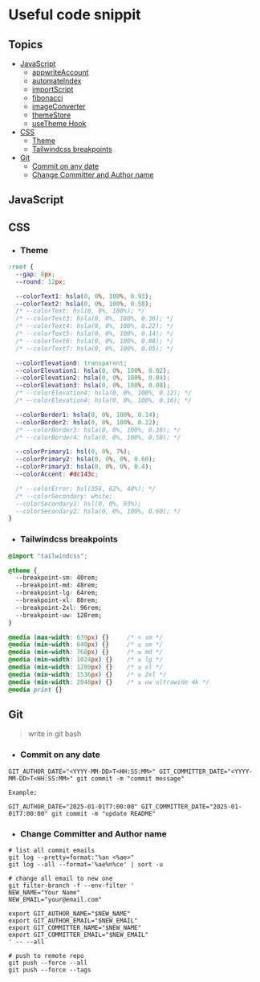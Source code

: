 # Useful code snippit

## Topics
- [JavaScript](#javascript)
  - [appwriteAccount](/appwriteAccount.js)
  - [automateIndex](/automateIndex.js)
  - [importScript](/importScript.js)
  - [fibonacci](/fibonacci.js)
  - [imageConverter](/imageConverter/convert.js)
  - [themeStore](/themeStore.js)
  - [useTheme Hook](/usetheme.jsx.js)
- [CSS](#css)
  - [Theme](#theme)
  - [Tailwindcss breakpoints](#tailwindcss-breakpoints)
- [Git](#git)
  - [Commit on any date](#commit-on-any-date)
  - [Change Committer and Author name](#Change-Committer-and-Author-name)


## JavaScript

## CSS

- ### Theme 

```css
:root {
  --gap: 8px;
  --round: 12px;

  --colorText1: hsla(0, 0%, 100%, 0.93);
  --colorText2: hsla(0, 0%, 100%, 0.58);
  /* --colorText: hsl(0, 0%, 100%); */
  /* --colorText3: hsla(0, 0%, 100%, 0.36); */
  /* --colorText4: hsla(0, 0%, 100%, 0.22); */
  /* --colorText5: hsla(0, 0%, 100%, 0.14); */
  /* --colorText6: hsla(0, 0%, 100%, 0.08); */
  /* --colorText7: hsla(0, 0%, 100%, 0.05); */

  --colorElevation0: transparent;
  --colorElevation1: hsla(0, 0%, 100%, 0.02);
  --colorElevation2: hsla(0, 0%, 100%, 0.04);
  --colorElevation3: hsla(0, 0%, 100%, 0.08);
  /* --colorElevation4: hsla(0, 0%, 100%, 0.12); */
  /* --colorElevation4: hsla(0, 0%, 100%, 0.16); */

  --colorBorder1: hsla(0, 0%, 100%, 0.14);
  --colorBorder2: hsla(0, 0%, 100%, 0.22);
  /* --colorBorder3: hsla(0, 0%, 100%, 0.36); */
  /* --colorBorder4: hsla(0, 0%, 100%, 0.58); */

  --colorPrimary1: hsl(0, 0%, 7%);
  --colorPrimary2: hsla(0, 0%, 0%, 0.60);
  --colorPrimary3: hsla(0, 0%, 0%, 0.4);
  --colorAccent: #dc143c;

  /* --colorError: hsl(358, 62%, 48%); */
  /* --colorSecondary: white;
  --colorSecondary1: hsl(0, 0%, 93%);
  --colorSecondary2: hsla(0, 0%, 100%, 0.60); */
}
```

- ### Tailwindcss breakpoints 
```css
@import "tailwindcss";

@theme {
  --breakpoint-sm: 40rem;
  --breakpoint-md: 48rem;
  --breakpoint-lg: 64rem;
  --breakpoint-xl: 80rem;
  --breakpoint-2xl: 96rem;
  --breakpoint-uw: 128rem;
}

@media (max-width: 639px) {}     /* < sm */
@media (min-width: 640px) {}     /* ≥ sm */
@media (min-width: 768px) {}     /* ≥ md */
@media (min-width: 1024px) {}    /* ≥ lg */
@media (min-width: 1280px) {}    /* ≥ xl */
@media (min-width: 1536px) {}    /* ≥ 2xl */
@media (min-width: 2048px) {}    /* ≥ uw ultrawide 4k */
@media print {}
```

## Git

> write in git bash

- ### Commit on any date


```
GIT_AUTHOR_DATE="<YYYY-MM-DD>T<HH:SS:MM>" GIT_COMMITTER_DATE="<YYYY-MM-DD>T<HH:SS:MM>" git commit -m "commit message" 
```

```Example:```
```
GIT_AUTHOR_DATE="2025-01-01T7:00:00" GIT_COMMITTER_DATE="2025-01-01T7:00:00" git commit -m "update README" 
```
- ### Change Committer and Author name

```
# list all commit emails
git log --pretty=format:"%an <%ae>"
git log --all --format='%ae%n%ce' | sort -u
```
```
# change all email to new one 
git filter-branch -f --env-filter '
NEW_NAME="Your Name"
NEW_EMAIL="your@email.com"

export GIT_AUTHOR_NAME="$NEW_NAME"
export GIT_AUTHOR_EMAIL="$NEW_EMAIL"
export GIT_COMMITTER_NAME="$NEW_NAME"
export GIT_COMMITTER_EMAIL="$NEW_EMAIL"
' -- --all
```

```
# push to remote repo
git push --force --all
git push --force --tags
```